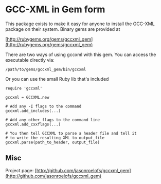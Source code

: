 GCC-XML in Gem form
===================

This package exists to make it easy for anyone to install the GCC-XML
package on their system. Binary gems are provided at

[http://rubygems.org/gems/gccxml_gem](http://rubygems.org/gems/gccxml_gem)

There are two ways of using gccxml with this gem. You can access the executable
directly via:

    /path/to/gems/gccxml_gem/bin/gccxml

Or you can use the small Ruby lib that's included

    require 'gccxml'

    gccxml = GCCXML.new

    # Add any -I flags to the command
    gccxml.add_includes(...)

    # Add any other flags to the command line
    gccxml.add_cxxflags(...)

    # You then tell GCCXML to parse a header file and tell it
    # to write the resulting XML to output_file
    gccxml.parse(path_to_header, output_file)

Misc
----

Project page: [http://github.com/jasonroelofs/gccxml_gem](http://github.com/jasonroelofs/gccxml_gem)
